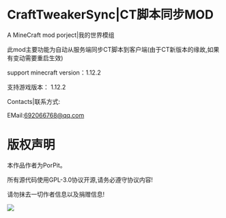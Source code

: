 # CraftTweakerSync|CT脚本同步MOD
A MineCraft mod porject|我的世界模组

此mod主要功能为自动从服务端同步CT脚本到客户端(由于CT新版本的缘故,如果有变动需要重启生效)

support minecraft version：1.12.2

支持游戏版本： 1.12.2

Contacts|联系方式:<br/>

EMail:692066768@qq.com

# 版权声明

本作品作者为PorPit。

所有源代码使用GPL-3.0协议开源,请务必遵守协议内容!

请勿抹去一切作者信息以及捐赠信息!

![](http://i2.fuimg.com/508137/2e4758e8d2d4138c.png)  
